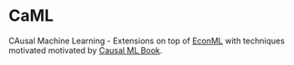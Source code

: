 # CaML
CAusal Machine Learning - Extensions on top of [EconML](https://github.com/py-why/EconML) with techniques motivated motivated by [Causal ML Book](https://causalml-book.org/).